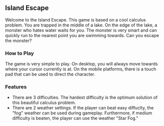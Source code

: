 ## Island Escape

Welcome to the Island Escape. This game is based on a cool calculus problem. You are trapped in the middle of a lake. On the edge of the lake, a monster who hates water waits for you. The monster is very smart and can quickly run to the nearest point you are swimming towards. Can you escape the monster?

### How to Play

The game is very simple to play. On desktop, you will always move towards where your cursor currently is at. On the mobile platforms, there is a touch pad that can be used to direct the character.

### Features

* There are 3 difficulties. The hardest difficulty is the optimum solution of this beautiful calculus problem.
* There are 2 weather settings. If the player can beat easy diffuclty, the "fog" weather can be used during gameplay. Furthermore, if medium difficulty is beaten, the player can use the weather "Star Fog."
